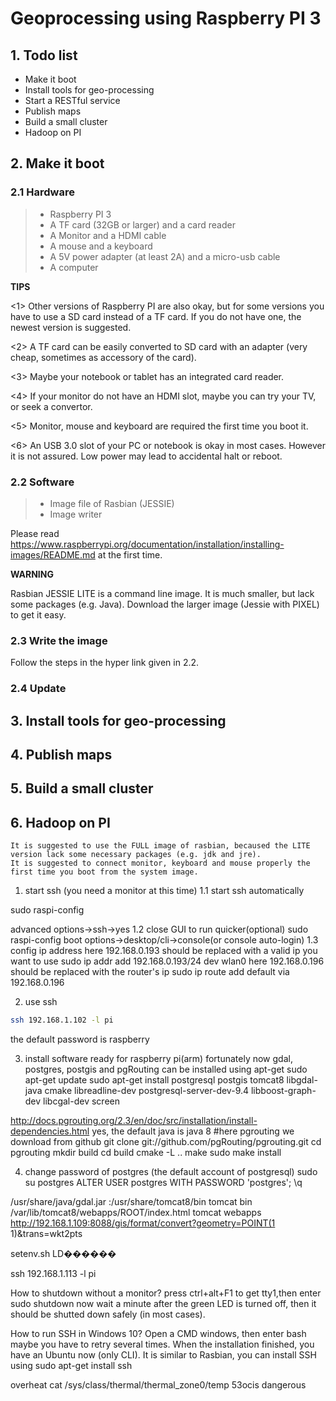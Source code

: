 # Geoprocessing using Raspberry PI 3
## 1. Todo list

+ Make it boot
+ Install tools for geo-processing
+ Start a RESTful service
+ Publish maps
+ Build a small cluster
+ Hadoop on PI

## 2. Make it boot
### 2.1 Hardware

>+ Raspberry PI 3
>+ A TF card (32GB or larger)  and a card reader
>+ A Monitor and a HDMI cable
>+ A mouse and a keyboard
>+ A 5V power adapter (at least 2A) and a micro-usb cable
>+ A computer

**TIPS**

<1> Other versions of Raspberry PI are also okay, but for some versions you have to use a SD card instead of a TF card. If you do not have one, the newest version is suggested.

<2> A TF card can be easily converted to SD card with an adapter (very cheap, sometimes as accessory of the card).

<3> Maybe your notebook or tablet has an integrated card reader.

<4> If your monitor do not have an HDMI slot, maybe you  can try your TV, or seek a convertor.

<5> Monitor, mouse and keyboard are required the first time you boot it.

<6> An USB 3.0 slot of your PC or notebook is okay in most cases. However it is not assured. Low power may lead to accidental halt or reboot.   

### 2.2 Software
>+ Image file of Rasbian (JESSIE)
>+ Image writer

Please read https://www.raspberrypi.org/documentation/installation/installing-images/README.md at the first time.

**WARNING**

Rasbian JESSIE LITE is a command line image. It is much smaller, but lack some packages (e.g. Java). Download the larger image (Jessie with PIXEL) to get it easy.

### 2.3 Write the image
Follow the steps in the hyper link given in 2.2.

### 2.4 Update

## 3. Install tools for geo-processing
## 4. Publish maps
## 5. Build a small cluster
## 6. Hadoop on PI







    It is suggested to use the FULL image of rasbian, becaused the LITE version lack some necessary packages (e.g. jdk and jre).
    It is suggested to connect monitor, keyboard and mouse properly the first time you boot from the system image.
1. start ssh (you need a monitor at this time)
1.1 start ssh automatically

sudo raspi-config

advanced options->ssh->yes
1.2 close GUI to run quicker(optional)
sudo raspi-config
boot options->desktop/cli->console(or console auto-login)
1.3 config ip address
here 192.168.0.193 should be replaced with a valid ip you want to use
sudo ip addr add 192.168.0.193/24 dev wlan0
here 192.168.0.196 should be replaced with the router's ip
sudo ip route add default via 192.168.0.196

2. use ssh
````bash
ssh 192.168.1.102 -l pi
````
the default password is raspberry

3. install software ready for raspberry pi(arm)
fortunately now gdal, postgres, postgis and pgRouting can be installed using apt-get
sudo apt-get update
sudo apt-get install postgresql postgis tomcat8 libgdal-java cmake libreadline-dev  postgresql-server-dev-9.4 libboost-graph-dev libcgal-dev screen

http://docs.pgrouting.org/2.3/en/doc/src/installation/install-dependencies.html
yes, the default java is java 8
#here pgrouting we download from github
git clone git://github.com/pgRouting/pgrouting.git
cd pgrouting
mkdir build
cd build
cmake -L ..
make
sudo make install

4. change password of postgres (the default account of postgresql)
sudo su postgres
ALTER USER postgres WITH PASSWORD 'postgres';
\q

/usr/share/java/gdal.jar
:/usr/share/tomcat8/bin  tomcat bin
 /var/lib/tomcat8/webapps/ROOT/index.html tomcat webapps
http://192.168.1.109:8088/gis/format/convert?geometry=POINT(1 1)&trans=wkt2pts

setenv.sh  LD������


ssh 192.168.1.113 -l pi

How to shutdown without a monitor?
press ctrl+alt+F1 to get tty1,then enter
sudo shutdown now
wait a minute after the green LED is turned off, then it should be shutted down safely (in most cases).

How to run SSH in Windows 10?
Open a CMD windows, then enter
bash
maybe you have to retry several times. When the installation finished, you have an Ubuntu now (only CLI). It is similar to Rasbian, you can install SSH using
sudo apt-get install ssh

overheat
cat /sys/class/thermal/thermal_zone0/temp
53ocis dangerous
